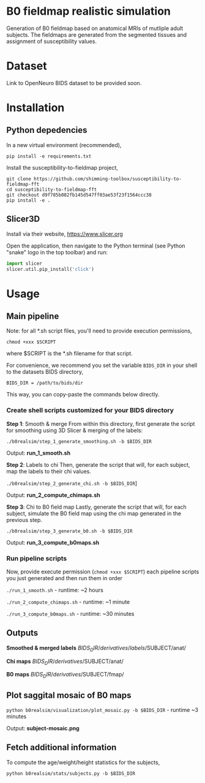 # B0 fieldmap realistic simulation

Generation of B0 fieldmap based on anatomical MRIs of mutliple adult subjects. The fieldmaps are generated from the segmented tissues and assignment of susceptibility values. 

# Dataset

Link to OpenNeuro BIDS dataset to be provided soon.

# Installation

## Python depedencies
In a new virtual environment (recommended),

`pip install -e requirements.txt`

Install the susceptibility-to-fieldmap project,

```shell
git clone https://github.com/shimming-toolbox/susceptibility-to-fieldmap-fft
cd susceptibility-to-fieldmap-fft
git checkout d9f785b082fb145d547ff03ae53f23f1564ccc38
pip install -e .
```
## Slicer3D

Install via their website, https://www.slicer.org

Open the application, then navigate to the Python terminal (see Python "snake" logo in the top toolbar) and run:

```python
import slicer
slicer.util.pip_install('click')
```

# Usage

## Main pipeline

Note: for all *.sh script files, you'll need to provide execution permissions,

`chmod +xxx $SCRIPT`

where $SCRIPT is the *.sh filename for that script.

For convenience, we recommend you set the variable `BIDS_DIR` in your shell to the datasets BIDS directory,

`BIDS_DIR = /path/to/bids/dir`

This way, you can copy-paste the commands below directly.

### Create shell scripts customized for your BIDS directory

**Step 1**: Smooth & merge
From within this directory, first generate the script for smoothing using 3D Slicer & merging of the labels:

`./b0realsim/step_1_generate_smoothing.sh -b $BIDS_DIR`

Output: **run_1_smooth.sh**

**Step 2**: Labels to chi
Then, generate the script that will, for each subject, map the labels to their chi values.

`./b0realsim/step_2_generate_chi.sh -b $BIDS_DIR`]

Output: **run_2_compute_chimaps.sh**

**Step 3**: Chi to B0 field map
Lastly, generate the script that will, for each subject, simulate the B0 field map using the chi map generated in the previous step.

`./b0realsim/step_3_generate_b0.sh -b $BIDS_DIR`

Output: **run_3_compute_b0maps.sh**

### Run pipeline scripts

Now, provide execute permission (`chmod +xxx $SCRIPT`) each pipeline scripts you just generated and then run them in order

`./run_1_smooth.sh` - runtime: ~2 hours

`./run_2_compute_chimaps.sh` - runtime: ~1 minute

`./run_3_compute_b0maps.sh` - runtime: ~30 minutes

## Outputs

**Smoothed & merged labels**
$BIDS_DIR/derivatives/labels/$SUBJECT/anat/

**Chi maps**
$BIDS_DIR/derivatives/$SUBJECT/anat/

**B0 maps**
$BIDS_DIR/derivatives/$SUBJECT/fmap/

## Plot saggital mosaic of B0 maps

`python b0realsim/visualization/plot_mosaic.py -b $BIDS_DIR` - runtime ~3 minutes

Output: **subject-mosaic.png**

## Fetch additional information
To compute the age/weight/height statistics for the subjects,

`python b0realsim/stats/subjects.py -b $BIDS_DIR`

